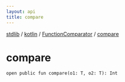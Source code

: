 ```yaml
---
layout: api
title: compare
---
```

[stdlib](../../index.md) / [kotlin](../index.md) / [FunctionComparator](index.md) / [compare](compare.md)

# compare

```
open public fun compare(o1: T, o2: T): Int
```
